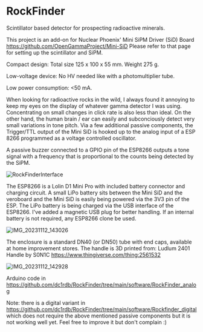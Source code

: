 # RockFinder
Scintillator based detector for prospecting radioactive minerals.

This project is an add-on for Nuclear Phoenix' Mini SiPM Driver (SiD) Board https://github.com/OpenGammaProject/Mini-SiD
Please refer to that page for setting up the scintillator and SiPM.

Compact design: Total size 125 x 100 x 55 mm. Weight 275 g.

Low-voltage device: No HV needed like with a photomultiplier tube.

Low power consumption: <50 mA.


When looking for radioactive rocks in the wild, I always found it annoying to keep my eyes on the display of whatever gamma detector I was using. Concentrating on small changes in click rate is also less than ideal.
On the other hand, the human brain / ear can easily and subconciously detect very small variations in tone pitch.
Via a few additional passive components, the Trigger/TTL output of the Mini SiD is hooked up to the analog input of a ESP 8266 programmed as a voltage controlled oscillator. 

A passive buzzer connected to a GPIO pin of the ESP8266 outputs a tone signal with a frequency that is proportional to the counts being detected by the SiPM.

![RockFinderInterface](https://github.com/dc1rdb/RockFinder/assets/9314230/71a8b4e7-332c-48c4-94ef-ce229b19496c)


The ESP8266 is a Lolin D1 Mini Pro with included battery connector and charging circuit. A small LiPo battery sits between the Mini SiD and the veroboard and the Mini SiD is easily being powered via the 3V3 pin of the ESP. The LiPo battery is being charged via the USB interface of the ESP8266. I've added a magnetic USB plug for better handling. If an internal battery is not required, any ESP8266 clone be used.

![IMG_20231112_143026](https://github.com/dc1rdb/RockFinder/assets/9314230/6422b9cf-9892-42e8-9e93-dd494c099827)

The enclosure is a standard DN40 (or DN50) tube with end caps, available at home improvement stores. The handle is 3D printed from:
Ludlum 2401 Handle by S0N1C https://www.thingiverse.com/thing:2561532

![IMG_20231112_142928](https://github.com/dc1rdb/RockFinder/assets/9314230/362bfb38-0d7f-455c-a06b-735b87b1088a)

Arduino code in https://github.com/dc1rdb/RockFinder/tree/main/software/RockFinder_analog

Note: there is a digital variant in https://github.com/dc1rdb/RockFinder/tree/main/software/Rockfinder_digital which does not require the above mentioned passive components but it is not working well yet. Feel free to improve it but don't complain :)
